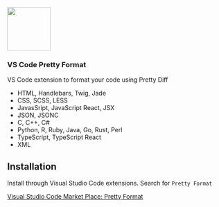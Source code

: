 <a href="https://marketplace.visualstudio.com/items?itemName=mblode.pretty-format">
  <img src="https://github.com/mblode/pretty-format/blob/master/icon.png?raw=true" alt="" width=100 height=100>
</a>

### VS Code Pretty Format

VS Code extension to format your code using Pretty Diff

- HTML, Handlebars, Twig, Jade
- CSS, SCSS, LESS
- JavasSript, JavaScript React, JSX
- JSON, JSONC
- C, C++, C#
- Python, R, Ruby, Java, Go, Rust, Perl
- TypeScript, TypeScript React
- XML

## Installation

Install through Visual Studio Code extensions. Search for `Pretty Format`

[Visual Studio Code Market Place: Pretty Format](https://marketplace.visualstudio.com/items?itemName=mblode.pretty-format)
